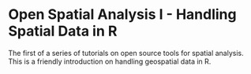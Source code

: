 # Open Spatial Analysis I - Handling Spatial Data in R
The first of a series of tutorials on open source tools for spatial analysis.
This is a friendly introduction on handling geospatial data in R.
